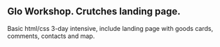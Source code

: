 ## Glo Workshop. Crutches landing page.
Basic html/css 3-day intensive, include landing page with goods cards, comments, contacts and map.

